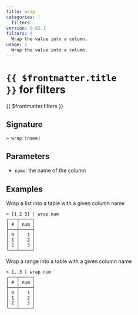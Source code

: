 ```yaml
---
title: wrap
categories: |
  filters
version: 0.82.1
filters: |
  Wrap the value into a column.
usage: |
  Wrap the value into a column.
---
```


# <code>{{ $frontmatter.title }}</code> for filters

<div class='command-title'>{{ $frontmatter.filters }}</div>

## Signature

```> wrap (name)```

## Parameters

 -  `name`: the name of the column

## Examples

Wrap a list into a table with a given column name
```shell
> [1 2 3] | wrap num
╭───┬─────╮
│ # │ num │
├───┼─────┤
│ 0 │   1 │
│ 1 │   2 │
│ 2 │   3 │
╰───┴─────╯

```

Wrap a range into a table with a given column name
```shell
> 1..3 | wrap num
╭───┬─────╮
│ # │ num │
├───┼─────┤
│ 0 │   1 │
│ 1 │   2 │
│ 2 │   3 │
╰───┴─────╯

```
